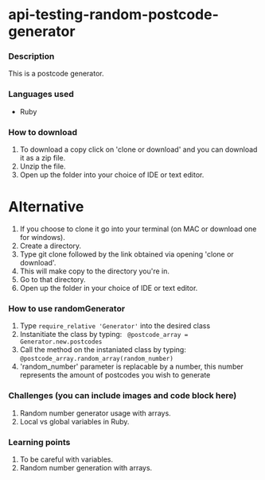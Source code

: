 # api-testing-random-postcode-generator
### Description
This is a postcode generator.

### Languages used
* Ruby

### How to download
1. To download a copy click on 'clone or download' and you can download it as a zip file.
2. Unzip the file.
3. Open up the folder into your choice of IDE or text editor.

# Alternative
1. If you choose to clone it go into your terminal (on MAC or download one for windows).
2. Create a directory.
3. Type git clone followed by the link obtained via opening 'clone or download'.
4. This will make copy to the directory you're in.
5. Go to that directory.
6. Open up the folder in your choice of IDE or text editor.


### How to use randomGenerator

1. Type `require_relative 'Generator'` into the desired class
2. Instanitiate the class by typing: ``` @postcode_array = Generator.new.postcodes```
3. Call the method on the instaniated class by typing: ```@postcode_array.random_array(random_number)```
4. 'random_number' parameter is replacable by a number, this number represents the amount of postcodes you wish to generate

### Challenges (you can include images and code block here)
1. Random number generator usage with arrays.
2. Local vs global variables in Ruby.

### Learning points
1. To be careful with variables.
2. Random number generation with arrays.